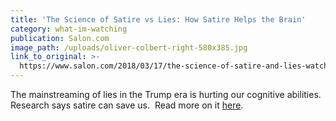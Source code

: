 ```yaml
---
title: 'The Science of Satire vs Lies: How Satire Helps the Brain'
category: what-im-watching
publication: Salon.com
image_path: /uploads/oliver-colbert-right-580x385.jpg
link_to_original: >-
  https://www.salon.com/2018/03/17/the-science-of-satire-and-lies-watching-colbert-can-fight-right-wing-brain-rot/
---
```


The mainstreaming of lies in the Trump era is hurting our cognitive abilities. Research says satire can save us.&nbsp; Read more on it [here](https://www.salon.com/2018/03/17/the-science-of-satire-and-lies-watching-colbert-can-fight-right-wing-brain-rot/).